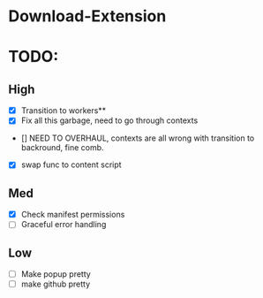﻿# Download-Extension

# TODO:

## High

- [x] Transition to workers\*\*
- [x] Fix all this garbage, need to go through contexts
- [] NEED TO OVERHAUL, contexts are all wrong with transition to backround, fine comb.
- [x] swap func to content script

## Med

- [x] Check manifest permissions
- [ ] Graceful error handling

## Low

- [ ] Make popup pretty
- [ ] make github pretty
